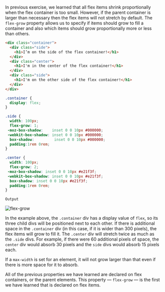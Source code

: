 In previous exercise, we learned that all flex items shrink proportionally when the flex container is too small. However, if the parent container is larger than necessary then the flex items will not stretch by default. The `flex-grow` property allows us to specify if items should grow to fill a container and also which items should grow proportionally more or less than others.

```html
<div class="container">
  <div class="side">
    <h1>I’m on the side of the flex container!</h1>
  </div>
  <div class="center">
    <h1>I'm in the center of the flex container!</h1>
  </div>
  <div class="side">
    <h1>I'm on the other side of the flex container!</h1>
  </div>
</div>
```

```css
.container {
  display: flex;
}

.side {
  width: 100px;
  flex-grow: 1;
 -moz-box-shadow:    inset 0 0 10px #000000;
 -webkit-box-shadow: inset 0 0 10px #000000;
  box-shadow:         inset 0 0 10px #000000;
  padding:1rem 0rem;
}

.center {
  width: 100px;
  flex-grow: 2;
 -moz-box-shadow: inset 0 0 10px #e21f3f;
 -webkit-box-shadow: inset 0 0 10px #e21f3f;
  box-shadow: inset 0 0 10px #e21f3f;
  padding:1rem 0rem;
}

```

`Output`

![flex-grow](https://course-assets-workspace.s3.ap-south-1.amazonaws.com/css/flex-grow.png)

In the example above, the `.container` div has a display value of `flex`, so its three child divs will be positioned next to each other. If there is additional space in the `.container` div (in this case, if it is wider than 300 pixels), the flex items will grow to fill it. The `.center` div will stretch twice as much as the `.side` divs. For example, if there were 60 additional pixels of space, the `center` div would absorb 30 pixels and the `side` divs would absorb 15 pixels each.

If a `max-width` is set for an element, it will not grow larger than that even if there is more space for it to absorb.

All of the previous properties we have learned are declared on flex containers, or the parent elements. This property — `flex-grow` — is the first we have learned that is declared on flex items.